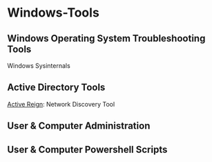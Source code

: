 # Windows-Tools

## Windows Operating System Troubleshooting Tools

Windows Sysinternals

## Active Directory Tools

[Active Reign](https://github.com/m8r0wn/ActiveReign): Network Discovery Tool

## User & Computer Administration

## User & Computer Powershell Scripts

